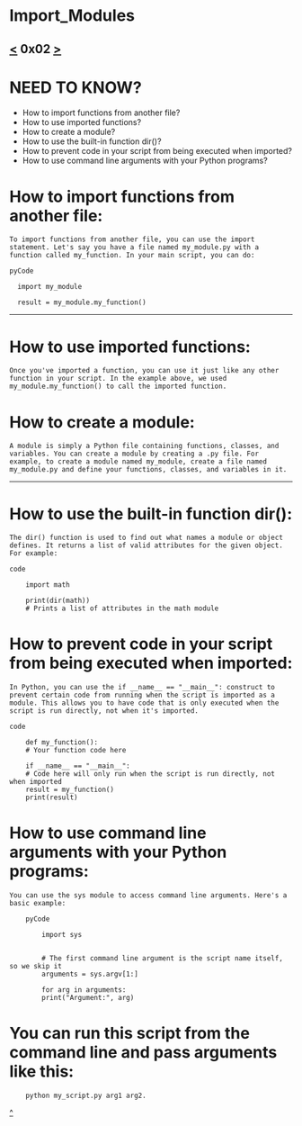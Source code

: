 # Import_Modules
[<](https://github.com/TheeKingZa/alx-higher_level_programming/tree/master/0x01-python-if_else_loops_functions/README.md) 0x02 [>](https://github.com/TheeKingZa/alx-higher_level_programming/tree/master/0x03-python-data_structures/README.md)
---

# NEED TO KNOW?
* How to import functions from another file?
* How to use imported functions?
* How to create a module?
* How to use the built-in function dir()?
* How to prevent code in your script from being executed when imported?
* How to use command line arguments with your Python programs?

# How to import functions from another file:
    To import functions from another file, you can use the import statement. Let's say you have a file named my_module.py with a function called my_function. In your main script, you can do:

    pyCode

      import my_module

      result = my_module.my_function()

-----------------------------------------------
# How to use imported functions:
    Once you've imported a function, you can use it just like any other function in your script. In the example above, we used my_module.my_function() to call the imported function.

# How to create a module:
    A module is simply a Python file containing functions, classes, and variables. You can create a module by creating a .py file. For example, to create a module named my_module, create a file named my_module.py and define your functions, classes, and variables in it.

----------------------------------------------
# How to use the built-in function dir():
    The dir() function is used to find out what names a module or object defines. It returns a list of valid attributes for the given object. For example:

    code

        import math

        print(dir(math))
        # Prints a list of attributes in the math module

# How to prevent code in your script from being executed when imported:
    In Python, you can use the if __name__ == "__main__": construct to prevent certain code from running when the script is imported as a module. This allows you to have code that is only executed when the script is run directly, not when it's imported.

    code

        def my_function():
        # Your function code here

        if __name__ == "__main__":
        # Code here will only run when the script is run directly, not when imported
        result = my_function()
        print(result)

# How to use command line arguments with your Python programs:
    You can use the sys module to access command line arguments. Here's a basic example:

        pyCode

            import sys


            # The first command line argument is the script name itself, so we skip it
            arguments = sys.argv[1:]

            for arg in arguments:
            print("Argument:", arg)

# You can run this script from the command line and pass arguments like this:
        python my_script.py arg1 arg2.

[^](#Need-to-know)

